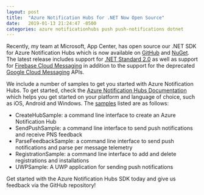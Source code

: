```yaml
---
layout: post
title:  "Azure Notification Hubs for .NET Now Open Source"
date:   2019-01-13 21:24:47 -0500
categories: azure notificationhubs push push-notifications dotnet
---
```


Recently, my team at Microsoft, App Center, has open source our .NET SDK for Azure Notification Hubs which is now available on [GitHub]((https://github.com/azure/azure-notificationhubs-dotnet)) and [NuGet](https://www.nuget.org/packages/Microsoft.Azure.NotificationHubs/).  The latest release includes support for [.NET Standard 2.0](https://docs.microsoft.com/en-us/dotnet/standard/net-standard) as well as support for [Firebase Cloud Messaging](https://firebase.google.com/docs/cloud-messaging/) in addition to the support for the deprecated [Google Cloud Messaging](https://developers.google.com/cloud-messaging/) APIs.

We include a number of samples to get you started with Azure Notification Hubs.  To get started, check the [Azure Notification Hubs Documentation](https://docs.microsoft.com/en-us/azure/notification-hubs/) which helps you get started on your platform and language of choice, such as iOS, Android and Windows.  The [samples](https://github.com/Azure/azure-notificationhubs-dotnet/tree/master/Samples) listed are as follows:

- CreateHubSample: a command line interface to create an Azure Notification Hub
- SendPushSample: a command line interface to send push notifications and receive PNS feedback
- ParseFeedbackSample: a command line interface to send push notifications and parse per message telemetry
- RegistrationSample: a command line interface to add and delete registrations and installations
- UWPSample: A UWP application for sending push notifications

Get started with the Azure Notification Hubs SDK today and give us feedback via the GitHub repository!